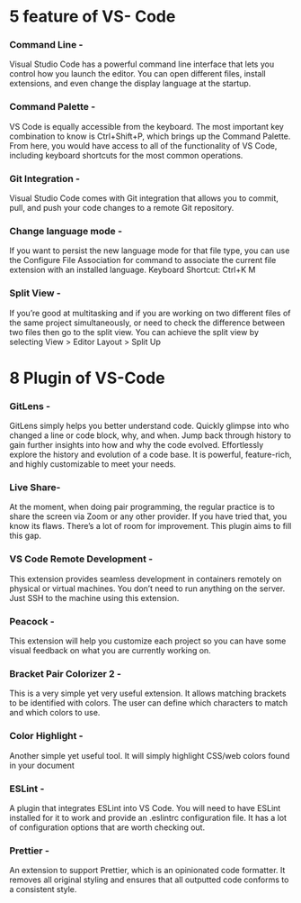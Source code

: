 # 5 feature of VS- Code 

### Command Line - 
Visual Studio Code has a powerful command line interface that lets you control how you launch the editor. You can open different files, install extensions, and even change the display language at the startup.

### Command Palette - 
VS Code is equally accessible from the keyboard. The most important key combination to know is Ctrl+Shift+P, which brings up the Command Palette. From here, you would have access to all of the functionality of VS Code, including keyboard shortcuts for the most common operations.

### Git Integration - 
Visual Studio Code comes with Git integration that allows you to commit, pull, and push your code changes to a remote Git repository.

### Change language mode - 
If you want to persist the new language mode for that file type, you can use the Configure File Association for command to associate the current file extension with an installed language.
Keyboard Shortcut: Ctrl+K M

### Split View - 
If you’re good at multitasking and if you are working on two different files of the same project simultaneously, or need to check the difference between two files then go to the split view.
You can achieve the split view by selecting View > Editor Layout > Split Up

# 8 Plugin of VS-Code

### GitLens - 
GitLens simply helps you better understand code. Quickly glimpse into who changed a line or code block, why, and when. Jump back through history to gain further insights into how and why the code evolved. Effortlessly explore the history and evolution of a code base. It is powerful, feature-rich, and highly customizable to meet your needs.

### Live Share- 
At the moment, when doing pair programming, the regular practice is to share the screen via Zoom or any other provider. If you have tried that, you know its flaws. There’s a lot of room for improvement. This plugin aims to fill this gap.

### VS Code Remote Development - 
This extension provides seamless development in containers remotely on physical or virtual machines. You don’t need to run anything on the server. Just SSH to the machine using this extension.

### Peacock - 
 This extension will help you customize each project so you can have some visual feedback on what you are currently working on.

### Bracket Pair Colorizer 2 - 
This is a very simple yet very useful extension. It allows matching brackets to be identified with colors. The user can define which characters to match and which colors to use.

### Color Highlight - 
Another simple yet useful tool. It will simply highlight CSS/web colors found in your document

### ESLint - 
A plugin that integrates ESLint into VS Code. You will need to have ESLint installed for it to work and provide an .eslintrc configuration file.
It has a lot of configuration options that are worth checking out.

### Prettier -
An extension to support Prettier, which is an opinionated code formatter. It removes all original styling and ensures that all outputted code conforms to a consistent style.